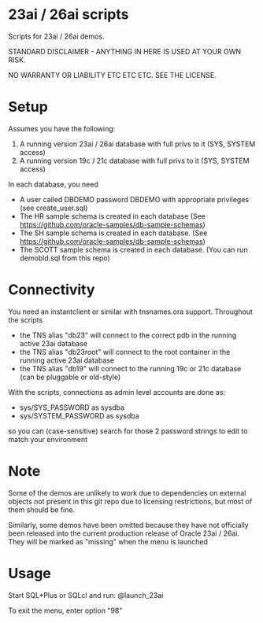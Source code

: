 # 23ai / 26ai scripts
Scripts for 23ai / 26ai demos.

STANDARD DISCLAIMER - ANYTHING IN HERE IS USED AT YOUR OWN RISK.

NO WARRANTY OR LIABILITY ETC ETC ETC. SEE THE LICENSE.

Setup
=====

Assumes you have the following:

1) A running version 23ai / 26ai database with full privs to it (SYS, SYSTEM access)
2) A running version 19c / 21c database with full privs to it (SYS, SYSTEM access)

In each database, you need

- A user called DBDEMO password DBDEMO with appropriate privileges (see create_user.sql)
- The HR sample schema is created in each database  (See https://github.com/oracle-samples/db-sample-schemas)
- The SH sample schema is created in each database.  (See https://github.com/oracle-samples/db-sample-schemas)
- The SCOTT sample schema is created in each database. (You can run demobld.sql from this repo)

Connectivity
============

You need an instantclient or similar with tnsnames.ora support. Throughout the scripts
- the TNS alias "db23" will connect to the correct pdb in the running active 23ai database
- the TNS alias "db23root" will connect to the root container in the running active 23ai database
- the TNS alias "db19" will connect to the running 19c or 21c database (can be pluggable or old-style)

With the scripts, connections as admin level accounts are done as:

- sys/SYS_PASSWORD as sysdba
- sys/SYSTEM_PASSWORD as sysdba

so you can (case-sensitive) search for those 2 password strings to edit to match your environment


Note
====

Some of the demos are unlikely to work due to dependencies on external objects not present
in this git repo due to licensing restrictions, but most of them should be fine.

Similarly, some demos have been omitted because they have not officially been released into
the current production release of Oracle 23ai / 26ai. They will be marked as "missing" when the
menu is launched

Usage
=====
Start SQL*Plus or SQLcl and run: @launch_23ai

To exit the menu, enter option "98"